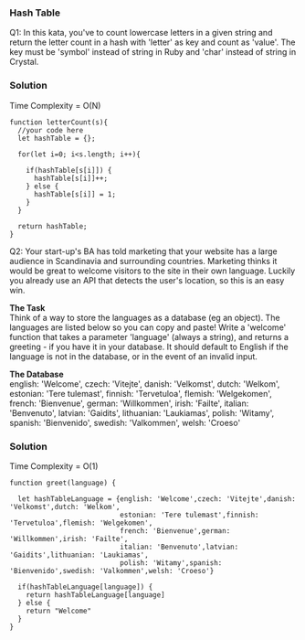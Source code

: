 ### Hash Table   
Q1: In this kata, you've to count lowercase letters in a given string and return the letter count in a hash with 'letter' as key and count as 'value'. The key must be 'symbol' instead of string in Ruby and 'char' instead of string in Crystal.

### Solution  
Time Complexity = O(N)

```
function letterCount(s){
  //your code here
  let hashTable = {};
  
  for(let i=0; i<s.length; i++){
    
    if(hashTable[s[i]]) {
      hashTable[s[i]]++;
    } else {
      hashTable[s[i]] = 1;
    }
  }
  
  return hashTable;
}

```

Q2: Your start-up's BA has told marketing that your website has a large audience in Scandinavia and surrounding countries. Marketing thinks it would be great to welcome visitors to the site in their own language. Luckily you already use an API that detects the user's location, so this is an easy win.  

**The Task**  
Think of a way to store the languages as a database (eg an object). The languages are listed below so you can copy and paste!
Write a 'welcome' function that takes a parameter 'language' (always a string), and returns a greeting - if you have it in your database. It should default to English if the language is not in the database, or in the event of an invalid input.  

__The Database__  
english: 'Welcome',
czech: 'Vitejte',
danish: 'Velkomst',
dutch: 'Welkom',
estonian: 'Tere tulemast',
finnish: 'Tervetuloa',
flemish: 'Welgekomen',
french: 'Bienvenue',
german: 'Willkommen',
irish: 'Failte',
italian: 'Benvenuto',
latvian: 'Gaidits',
lithuanian: 'Laukiamas',
polish: 'Witamy',
spanish: 'Bienvenido',
swedish: 'Valkommen',
welsh: 'Croeso'  

### Solution  
Time Complexity = O(1)

```
function greet(language) {
  
  let hashTableLanguage = {english: 'Welcome',czech: 'Vitejte',danish: 'Velkomst',dutch: 'Welkom',
                           estonian: 'Tere tulemast',finnish: 'Tervetuloa',flemish: 'Welgekomen',
                           french: 'Bienvenue',german: 'Willkommen',irish: 'Failte',
                           italian: 'Benvenuto',latvian: 'Gaidits',lithuanian: 'Laukiamas',
                           polish: 'Witamy',spanish: 'Bienvenido',swedish: 'Valkommen',welsh: 'Croeso'}
  
  if(hashTableLanguage[language]) {
    return hashTableLanguage[language]
  } else {
    return "Welcome"
  }
}
```